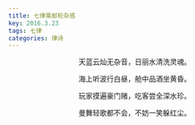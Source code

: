 ```yaml
---
title: 七律乘邮轮杂感
key: 2016.3.23
tags: 七律
categories: 律诗
---
```


<p align="center">天蓝云灿无杂音，日丽水清洗灵魂。
</p>
<p align="center">海上听波行白昼，舱中品酒坐黄昏。
</p>
<p align="center">玩家摸遍豪门赌，吃客尝全深水珍。
</p>
<p align="center">曼舞轻歌都不会，不妨一笑躲红尘。
</p>
<p align="center"></br>
</p>
